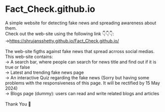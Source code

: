 # Fact_Check.github.io
A simple website for detecting fake news and spreading awareness about them.<br>
Check out the web-site using the following link 👇👇👇: <br>
->https://shrujansshetty.github.io/Fact_Check.github.io/ <br>
<br>
The web-site figths against fake news that spread acrross social medias.<br>
This web-site contains: <br>
-> A search bar, where people can search for news title and find out if it is true or false<br>
-> Latest and trending fake news page<br>
-> An interactive Quiz regarding the fake news (Sorry but having some problems with the responsiveness of this page. It will be rectified by 15 May 2024)<br>
-> Blogs page (dummy): users can read and write related blogs and articles<br>
<br>
Thank You 🙏
